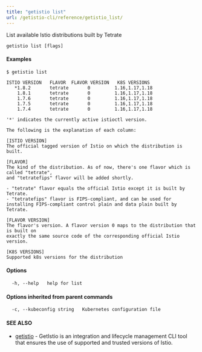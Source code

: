 ```yaml
---
title: "getistio list"
url: /getistio-cli/reference/getistio_list/
---
```


List available Istio distributions built by Tetrate

```
getistio list [flags]
```

#### Examples

```
$ getistio list

ISTIO VERSION	FLAVOR 	FLAVOR VERSION	 K8S VERSIONS
   *1.8.2    	tetrate	      0       	1.16,1.17,1.18
    1.8.1    	tetrate	      0       	1.16,1.17,1.18
    1.7.6    	tetrate	      0       	1.16,1.17,1.18
    1.7.5    	tetrate	      0       	1.16,1.17,1.18
    1.7.4    	tetrate	      0       	1.16,1.17,1.18

'*' indicates the currently active istioctl version.

The following is the explanation of each column:

[ISTIO VERSION]
The official tagged version of Istio on which the distribution is built.

[FLAVOR]
The kind of the distribution. As of now, there's one flavor which is called "tetrate",
and "tetratefips" flavor will be added shortly.

- "tetrate" flavor equals the official Istio except it is built by Tetrate.
- "tetratefips" flavor is FIPS-compliant, and can be used for installing FIPS-compliant control plain and data plain built by Tetrate.

[FLAVOR VERSION]
The flavor's version. A flavor version 0 maps to the distribution that is built on 
exactly the same source code of the corresponding official Istio version.

[K8S VERSIONS]
Supported k8s versions for the distribution

```

#### Options

```
  -h, --help   help for list
```

#### Options inherited from parent commands

```
  -c, --kubeconfig string   Kubernetes configuration file
```

#### SEE ALSO

* [getistio](/zh/getistio-cli/reference/getistio/)	 - GetIstio is an integration and lifecycle management CLI tool that ensures the use of supported and trusted versions of Istio.

